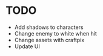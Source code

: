 # TODO

- Add shadows to characters
- Change enemy to white when hit
- Change assets with craftpix
- Update UI
